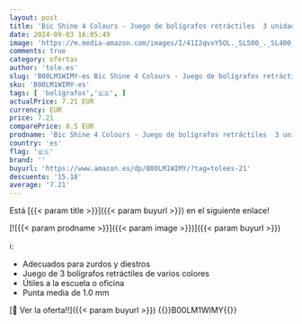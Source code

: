 ```yaml
---
layout: post
title: 'Bic Shine 4 Colours - Juego de bolígrafos retráctiles  3 unidades '
date: 2024-09-03 16:05:49
image: 'https://m.media-amazon.com/images/I/41I2qvxY5OL._SL500_._SL400_.jpg'
comments: true
category: ofertas
author: 'tole.es'
slug: 'B00LM1WIMY-es Bic Shine 4 Colours - Juego de bolígrafos retráctiles 3...'
sku: 'B00LM1WIMY-es'
tags: [ 'bolígrafos','🇪🇸', ]
actualPrice: 7.21 EUR
currency: EUR
price: 7.21
comparePrice: 8.5 EUR
prodname: 'Bic Shine 4 Colours - Juego de bolígrafos retráctiles  3 unidades '
country: 'es'
flag: '🇪🇸'
brand: ''
buyurl: 'https://www.amazon.es/dp/B00LM1WIMY/?tag=tolees-21'
descuento: '15.18'
average: '7.21'
---
```


Está [{{< param title >}}]({{< param buyurl >}}) en el siguiente enlace!

[![{{< param prodname >}}]({{< param image >}})]({{< param buyurl >}})

ℹ️:

- Adecuados para zurdos y diestros
- Juego de 3 bolígrafos retráctiles de varios colores
- Útiles a la escuela o oficina
- Punta media de 1.0 mm

[🛒 Ver la oferta!!]({{< param buyurl >}})
{{<world>}}B00LM1WIMY{{</world>}}
